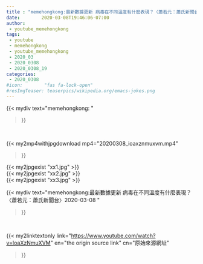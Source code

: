 ```yaml
---
title : "memehongkong:最新數據更新 病毒在不同溫度有什麼表現？〈蕭若元：蕭氏新聞台〉2020-03-08 "
date:        2020-03-08T19:46:06-07:00
author:
 - youtube_memehongkong
tags:
 - youtube
 - memehongkong
 - youtube_memehongkong
 - 2020_03
 - 2020_0308
 - 2020_0308_19
categories:
 - 2020_0308
#icon:        "fas fa-lock-open"
#resImgTeaser: teaserpics/wikipedia.org/emacs-jokes.png
---
```


{{< mydiv text="memehongkong: "
>}}
<br>


{{< my2mp4withjpgdownload mp4="20200308_ioaxznmuxvm.mp4"
>}}

{{< my2jpgexist "xx1.jpg" >}}<br>
{{< my2jpgexist "xx2.jpg" >}}<br>
{{< my2jpgexist "xx3.jpg" >}}<br>



{{< mydiv text="memehongkong:最新數據更新 病毒在不同溫度有什麼表現？〈蕭若元：蕭氏新聞台〉2020-03-08 "
>}}
<br>

{{< my2linktextonly link="https://www.youtube.com/watch?v=IoaXzNmuXVM"
en="the origin source link" cn="原始來源網址"
>}}


<br>

